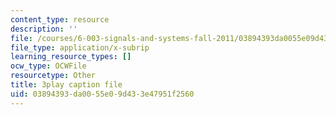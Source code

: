 ```yaml
---
content_type: resource
description: ''
file: /courses/6-003-signals-and-systems-fall-2011/03894393da0055e09d433e47951f2560_tp_MdKz3fC8.vtt
file_type: application/x-subrip
learning_resource_types: []
ocw_type: OCWFile
resourcetype: Other
title: 3play caption file
uid: 03894393-da00-55e0-9d43-3e47951f2560
---
```


